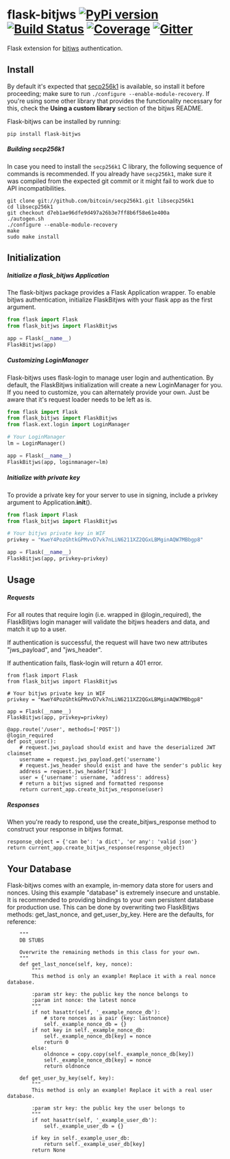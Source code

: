 # flask-bitjws [![PyPi version](https://img.shields.io/pypi/v/flask-bitjws.svg)](https://pypi.python.org/pypi/flask-bitjws/) [![Build Status](https://travis-ci.org/deginner/flask-bitjws.svg?branch=master)](https://travis-ci.org/deginner/flask-bitjws) [![Coverage](https://coveralls.io/repos/deginner/flask-bitjws/badge.svg?branch=master&service=github)](https://coveralls.io/github/deginner/flask-bitjws?branch=master) [![Gitter](https://badges.gitter.im/Join%20Chat.svg)](https://gitter.im/deginner/bitjws?utm_source=share-link&utm_medium=link&utm_campaign=share-link)


Flask extension for [bitjws](https://github.com/g-p-g/bitjws) authentication.

## Install

By default it's expected that [secp256k1](https://github.com/bitcoin/secp256k1) is available, so install it before proceeding; make sure to run `./configure --enable-module-recovery`. If you're using some other library that provides the functionality necessary for this, check the __Using a custom library__ section of the bitjws README.

Flask-bitjws can be installed by running:

`pip install flask-bitjws`

##### Building secp256k1

In case you need to install the `secp256k1` C library, the following sequence of commands is recommended. If you already have `secp256k1`, make sure it was compiled from the expected git commit or it might fail to work due to API incompatibilities.

```
git clone git://github.com/bitcoin/secp256k1.git libsecp256k1
cd libsecp256k1
git checkout d7eb1ae96dfe9d497a26b3e7ff8b6f58e61e400a
./autogen.sh
./configure --enable-module-recovery
make
sudo make install
```

## Initialization

##### Initialize a flask_bitjws Application
The flask-bitjws package provides a Flask Application wrapper. To enable bitjws authentication, initialize FlaskBitjws with your flask app as the first argument.

``` Python
from flask import Flask
from flask_bitjws import FlaskBitjws

app = Flask(__name__)
FlaskBitjws(app)
```

##### Customizing LoginManager
Flask-bitjws uses flask-login to manage user login and authentication. By default,
the FlaskBitjws initialization will create a new LoginManager for you. If you need to customize, you can alternately provide your own. Just be aware that it's request loader needs to be left as is.

``` Python
from flask import Flask
from flask_bitjws import FlaskBitjws
from flask.ext.login import LoginManager

# Your LoginManager
lm = LoginManager()

app = Flask(__name__)
FlaskBitjws(app, loginmanager=lm)
```

##### Initialize with private key

To provide a private key for your server to use in signing, include a privkey argument to Application.__init__().

``` Python
from flask import Flask
from flask_bitjws import FlaskBitjws

# Your bitjws private key in WIF
privkey = "KweY4PozGhtkGPMvvD7vk7nLiN6211XZ2QGxLBMginAQW7MBbgp8"

app = Flask(__name__)
FlaskBitjws(app, privkey=privkey)
```

## Usage

##### Requests

For all routes that require login (i.e. wrapped in @login_required), the FlaskBitjws login manager will validate the bitjws headers and data, and match it up to a user.

If authentication is successful, the request will have two new attributes "jws_payload", and "jws_header".

If authentication fails, flask-login will return a 401 error.

```
from flask import Flask
from flask_bitjws import FlaskBitjws

# Your bitjws private key in WIF
privkey = "KweY4PozGhtkGPMvvD7vk7nLiN6211XZ2QGxLBMginAQW7MBbgp8"

app = Flask(__name__)
FlaskBitjws(app, privkey=privkey)

@app.route('/user', methods=['POST'])
@login_required
def post_user():
    # request.jws_payload should exist and have the deserialized JWT claimset
    username = request.jws_payload.get('username')
    # request.jws_header should exist and have the sender's public key
    address = request.jws_header['kid']
    user = {'username': username, 'address': address}
    # return a bitjws signed and formatted response
    return current_app.create_bitjws_response(user)
```

##### Responses

When you're ready to respond, use the create_bitjws_response method to construct your response in bitjws format.

```
response_object = {'can be': 'a dict', 'or any': 'valid json'}
return current_app.create_bitjws_response(response_object)
```

## Your Database

Flask-bitjws comes with an example, in-memory data store for users and nonces. Using this example "database" is extremely insecure and unstable. It is recommended to providing bindings to your own persistent database for production use. This can be done by overwriting two FlaskBitjws methods: get_last_nonce, and get_user_by_key. Here are the defaults, for reference:


```
    """
    DB STUBS

    Overwrite the remaining methods in this class for your own.
    """
    def get_last_nonce(self, key, nonce):
        """
        This method is only an example! Replace it with a real nonce database.

        :param str key: the public key the nonce belongs to
        :param int nonce: the latest nonce
        """
        if not hasattr(self, '_example_nonce_db'):
            # store nonces as a pair {key: lastnonce}
            self._example_nonce_db = {}
        if not key in self._example_nonce_db:
            self._example_nonce_db[key] = nonce
            return 0
        else:
            oldnonce = copy.copy(self._example_nonce_db[key])
            self._example_nonce_db[key] = nonce
            return oldnonce

    def get_user_by_key(self, key):
        """
        This method is only an example! Replace it with a real user database.

        :param str key: the public key the user belongs to
        """
        if not hasattr(self, '_example_user_db'):
            self._example_user_db = {}

        if key in self._example_user_db:
            return self._example_user_db[key]
        return None
```
